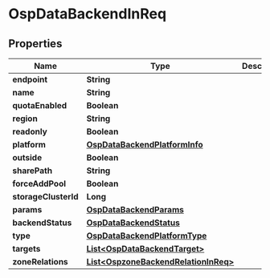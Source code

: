 # OspDataBackendInReq

## Properties
Name | Type | Description | Notes
------------ | ------------- | ------------- | -------------
**endpoint** | **String** |  |  [optional]
**name** | **String** |  | 
**quotaEnabled** | **Boolean** |  |  [optional]
**region** | **String** |  |  [optional]
**readonly** | **Boolean** |  |  [optional]
**platform** | [**OspDataBackendPlatformInfo**](OspDataBackendPlatformInfo.md) |  | 
**outside** | **Boolean** |  |  [optional]
**sharePath** | **String** |  |  [optional]
**forceAddPool** | **Boolean** |  |  [optional]
**storageClusterId** | **Long** |  |  [optional]
**params** | [**OspDataBackendParams**](OspDataBackendParams.md) |  |  [optional]
**backendStatus** | [**OspDataBackendStatus**](OspDataBackendStatus.md) |  | 
**type** | [**OspDataBackendPlatformType**](OspDataBackendPlatformType.md) |  | 
**targets** | [**List&lt;OspDataBackendTarget&gt;**](OspDataBackendTarget.md) |  |  [optional]
**zoneRelations** | [**List&lt;OspzoneBackendRelationInReq&gt;**](OspzoneBackendRelationInReq.md) |  |  [optional]
